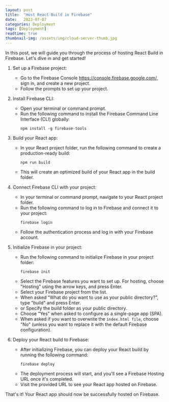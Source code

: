 ```yaml
---
layout: post
title:  "Host React Build in Firebase"
date:   2023-07-07
categories: Deployment
tags: [Deployment]
readtime: true
thumbnail-img: /assets/img/cloud-server-thumb.jpg
---
```

In this post, we will guide you through the process of hosting React Build in Firebase. Let's dive in and get started!

1. Set up a Firebase project:
    - Go to the Firebase Console <https://console.firebase.google.com/>, sign in, and create a new project.
    - Follow the prompts to set up your project.


2. Install Firebase CLI:
    - Open your terminal or command prompt.
    - Run the following command to install the Firebase Command Line Interface (CLI) globally:
      ```shell
      npm install -g firebase-tools 
      ```


3. Build your React app:
    - In your React project folder, run the following command to create a production-ready build:
      ```shell
      npm run build
      ```
    - This will create an optimized build of your React app in the build folder.


4. Connect Firebase CLI with your project:
    - In your terminal or command prompt, navigate to your React project folder.
    - Run the following command to log in to Firebase and connect it to your project:
      ```shell
      firebase login
      ```
    - Follow the authentication process and log in with your Firebase account.

   
5. Initialize Firebase in your project:
    - Run the following command to initialize Firebase in your project folder:
       ```shell
       firebase init
      ```
    -  Select the Firebase features you want to set up. For hosting, choose "Hosting" using the arrow keys, and press Enter.
    -  Select your Firebase project from the list.
    -  When asked "What do you want to use as your public directory?", type "build" and press Enter.
    -  or Specify the build folder as your public directory.
    -  Choose "Yes" when asked to configure as a single-page app (SPA).
    -  When asked if you want to overwrite the `index.html file`, choose "No" (unless you want to replace it with the default Firebase configuration).


6. Deploy your React build to Firebase:
    - After initializing Firebase, you can deploy your React build by running the following command:
       ```shell
      firebase deploy
       ```
    -  The deployment process will start, and you'll see a Firebase Hosting URL once it's completed.
    -  Visit the provided URL to see your React app hosted on Firebase.

That's it! Your React app should now be successfully hosted on Firebase.
